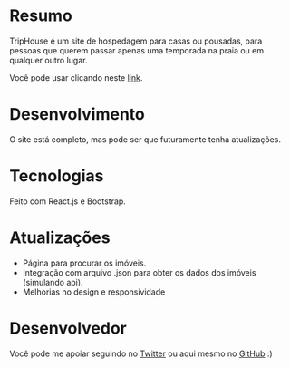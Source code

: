 # Resumo
TripHouse é um site de hospedagem para casas ou pousadas, para pessoas que querem passar apenas uma temporada na praia ou em qualquer outro lugar.

Você pode usar clicando neste [link](https://otavio-triphouse.netlify.app).

# Desenvolvimento
O site está completo, mas pode ser que futuramente tenha atualizações.

# Tecnologias
Feito com React.js e Bootstrap.

# Atualizações
- Página para procurar os imóveis.
- Integração com arquivo .json para obter os dados dos imóveis (simulando api).
- Melhorias no design e responsividade

# Desenvolvedor
Você pode me apoiar seguindo no [Twitter](https://twitter.com/_otaviozin) ou aqui mesmo no [GitHub](https://github.com/otaviozin) :)
